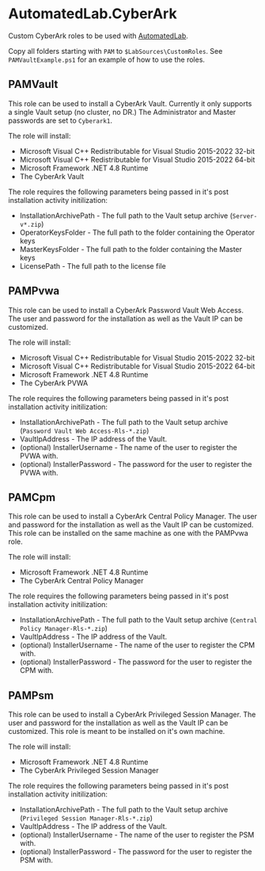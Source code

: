 # AutomatedLab.CyberArk

Custom CyberArk roles to be used with [AutomatedLab](https://github.com/AutomatedLab/).

Copy all folders starting with `PAM` to `$LabSources\CustomRoles`. See `PAMVaultExample.ps1` for an example of how to use the roles.

## PAMVault

This role can be used to install a CyberArk Vault. Currently it only supports a single Vault setup (no cluster, no DR.) The Administrator and Master passwords are set to `Cyberark1`.

The role will install:

* Microsoft Visual C++ Redistributable for Visual Studio 2015-2022 32-bit
* Microsoft Visual C++ Redistributable for Visual Studio 2015-2022 64-bit
* Microsoft Framework .NET 4.8 Runtime
* The CyberArk Vault

The role requires the following parameters being passed in it's post installation activity initilization:

* InstallationArchivePath - The full path to the Vault setup archive (`Server-v*.zip`)
* OperatorKeysFolder - The full path to the folder containing the Operator keys
* MasterKeysFolder - The full path to the folder containing the Master keys
* LicensePath - The full path to the license file

## PAMPvwa

This role can be used to install a CyberArk Password Vault Web Access. The user and password for the installation as well as the Vault IP can be customized.

The role will install:

* Microsoft Visual C++ Redistributable for Visual Studio 2015-2022 32-bit
* Microsoft Visual C++ Redistributable for Visual Studio 2015-2022 64-bit
* Microsoft Framework .NET 4.8 Runtime
* The CyberArk PVWA

The role requires the following parameters being passed in it's post installation activity initilization:

* InstallationArchivePath - The full path to the Vault setup archive (`Password Vault Web Access-Rls-*.zip`)
* VaultIpAddress - The IP address of the Vault.
* (optional) InstallerUsername - The name of the user to register the PVWA with.
* (optional) InstallerPassword - The password for the user to register the PVWA with.

## PAMCpm

This role can be used to install a CyberArk Central Policy Manager. The user and password for the installation as well as the Vault IP can be customized. This role can be installed on the same machine as one with the PAMPvwa role.

The role will install:

* Microsoft Framework .NET 4.8 Runtime
* The CyberArk Central Policy Manager

The role requires the following parameters being passed in it's post installation activity initilization:

* InstallationArchivePath - The full path to the Vault setup archive (`Central Policy Manager-Rls-*.zip`)
* VaultIpAddress - The IP address of the Vault.
* (optional) InstallerUsername - The name of the user to register the CPM with.
* (optional) InstallerPassword - The password for the user to register the CPM with.

## PAMPsm

This role can be used to install a CyberArk Privileged Session Manager. The user and password for the installation as well as the Vault IP can be customized. This role is meant to be installed on it's own machine.

The role will install:

* Microsoft Framework .NET 4.8 Runtime
* The CyberArk Privileged Session Manager

The role requires the following parameters being passed in it's post installation activity initilization:

* InstallationArchivePath - The full path to the Vault setup archive (`Privileged Session Manager-Rls-*.zip`)
* VaultIpAddress - The IP address of the Vault.
* (optional) InstallerUsername - The name of the user to register the PSM with.
* (optional) InstallerPassword - The password for the user to register the PSM with.

